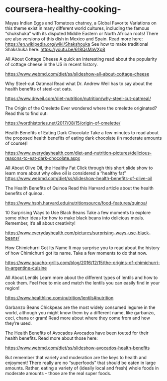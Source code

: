 # coursera-healthy-cooking-

Mayas Indian Eggs and Tomatoes chatney, a Global Favorite
Variations on this theme exist in many different world cultures, including the famous “shukshuka” with its disputed Middle Eastern or North African roots! There are also versions of this dish in Mexico and Spain. Read more here: https://en.wikipedia.org/wiki/Shakshouka
See how to make traditional Shakshuka here: 
https://youtu.be/618QsMaVXp8


All About Cottage Cheese
A quick an interesting read about the popularity of cottage cheese in the US in recent history.

https://www.webmd.com/diet/ss/slideshow-all-about-cottage-cheese


Why Steel-cut Oatmeal
Read what Dr. Andrew Weil has to say about the health benefits of steel-cut oats.

https://www.drweil.com/diet-nutrition/nutrition/why-steel-cut-oatmeal/




The Origin of the Omelette
Ever wondered where the omelette originated? Read this to find out:

https://wordhistories.net/2017/08/15/origin-of-omelette/


Health Benefits of Eating Dark Chocolate
Take a few minutes to read about the proposed health benefits of eating dark chocolate (in moderate amounts of course)!

https://www.everydayhealth.com/diet-and-nutrition-pictures/delicious-reasons-to-eat-dark-chocolate.aspx


All About Olive Oil, the Healthy Fat
Click through this short slide show to learn more about why olive oil is considered a “healthy fat” 
https://www.webmd.com/diet/ss/slideshow-health-benefits-of-olive-oil


The Health Benefits of Quinoa
Read this Harvard article about the health benefits of quinoa.

https://www.hsph.harvard.edu/nutritionsource/food-features/quinoa/


10 Surprising Ways to Use Black Beans
Take a few moments to explore some other ideas for how to make black beans into delicious meals. Remember, it’s all about creativity!

https://www.everydayhealth.com/pictures/surprising-ways-use-black-beans/


How Chimichurri Got Its Name
It may surprise you to read about the history of how Chimichurri got its name. Take a few moments to do that now.

https://www.gaucho-grills.com/blog/2016/12/15/the-origins-of-chimichurri-in-argentine-cuisine


All About Lentils
Learn more about the different types of lentils and how to cook them. Feel free to mix and match the lentils you can easily find in your region!

https://www.healthline.com/nutrition/lentils#nutrition



Garbanzo Beans
Chickpeas are the most widely consumed legume in the world, although you might know them by a different name, like garbanzo, ceci, chana or gram! Read more about where they come from and how they’re used.


The Health Benefits of Avocados
Avocados have been touted for their health benefits. Read more about those here: 

https://www.webmd.com/diet/ss/slideshow-avocados-health-benefits

But remember that variety and moderation are the keys to health and enjoyment! There really are no “superfoods” that should be eaten in large amounts. Rather, eating a variety of (ideally local and fresh) whole foods in moderate amounts – those are the real super foods.
















